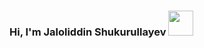 ### Hi, I'm Jaloliddin Shukurullayev  <img src="https://media0.giphy.com/media/2b9Js4b5ovLexai0VT/200w.webp?cid=ecf05e47g77w9hzxvon2zex1va5kyro6t3yth74uhwyl1mcs&ep=v1_gifs_search&rid=200w.webp&ct=g" width="40px">

